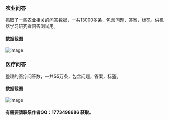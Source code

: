 ### 农业问答
抓取了一些农业相关的问答数据，一共13000多条，包含问题，答案，标签。供机器学习研究者问答测试用。
#### 数据截图
![image](https://github.com/qianzhengyang/AllDataPackages/blob/master/images/argr-json.png)

### 医疗问答
整理的医疗问答数，一共55万条，包含问题，答案，标签。
#### 数据截图
![image](https://github.com/qianzhengyang/AllDataPackages/blob/master/images/medical2.png)

#### 有需要请联系作者QQ：1773498686 获取。
